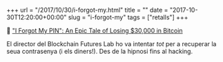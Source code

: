 +++
url = "/2017/10/30/i-forgot-my.html"
title = ""
date = "2017-10-30T12:20:00+00:00"
slug = "i-forgot-my"
tags = ["retalls"]
+++

📎 ["I Forgot My PIN": An Epic Tale of Losing $30,000 in Bitcoin](https://www.wired.com/story/i-forgot-my-pin-an-epic-tale-of-losing-dollar30000-in-bitcoin/)

El director del Blockchain Futures Lab ho va intentar *tot* per a recuperar la seua contrasenya (i els diners!). Des de la hipnosi fins al hacking.